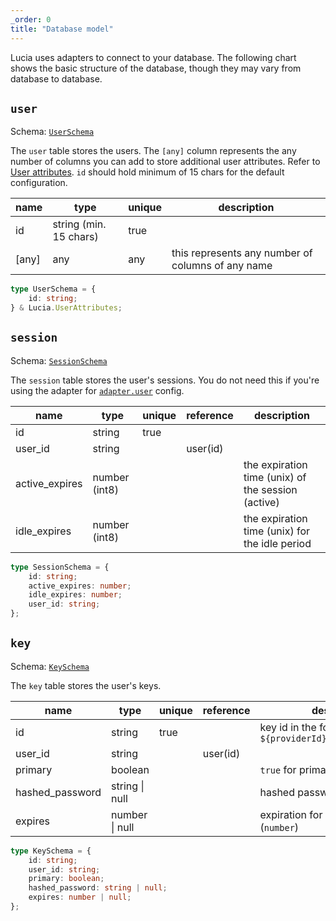 ```yaml
---
_order: 0
title: "Database model"
---
```


Lucia uses adapters to connect to your database. The following chart shows the basic structure of the database, though they may vary from database to database.

## `user`

Schema: [`UserSchema`](/reference/lucia-auth/types#userschema)

The `user` table stores the users. The `[any]` column represents the any number of columns you can add to store additional user attributes. Refer to [User attributes](/basics/user-attributes). `id` should hold minimum of 15 chars for the default configuration.

| name  | type                   | unique | description                                       |
| ----- | ---------------------- | ------ | ------------------------------------------------- |
| id    | string (min. 15 chars) | true   |                                                   |
| [any] | any                    | any    | this represents any number of columns of any name |

```ts
type UserSchema = {
	id: string;
} & Lucia.UserAttributes;
```

## `session`

Schema: [`SessionSchema`](/reference/lucia-auth/types#sessionschema)

The `session` table stores the user's sessions. You do not need this if you're using the adapter for [`adapter.user`](/basics/configuration#adapter) config.

| name           | type          | unique | reference | description                                        |
| -------------- | ------------- | ------ | --------- | -------------------------------------------------- |
| id             | string        | true   |           |                                                    |
| user_id        | string        |        | user(id)  |                                                    |
| active_expires | number (int8) |        |           | the expiration time (unix) of the session (active) |
| idle_expires   | number (int8) |        |           | the expiration time (unix) for the idle period     |

```ts
type SessionSchema = {
	id: string;
	active_expires: number;
	idle_expires: number;
	user_id: string;
};
```

## `key`

Schema: [`KeySchema`](/reference/lucia-auth/types#keyschema)

The `key` table stores the user's keys.

| name            | type           | unique | reference | description                                              |
| --------------- | -------------- | ------ | --------- | -------------------------------------------------------- |
| id              | string         | true   |           | key id in the form of: `${providerId}:${providerUserId}` |
| user_id         | string         |        | user(id)  |                                                          |
| primary         | boolean        |        |           | `true` for primary keys                                  |
| hashed_password | string \| null |        |           | hashed password of the key                               |
| expires         | number \| null |        |           | expiration for key if defined (`number`)                 |

```ts
type KeySchema = {
	id: string;
	user_id: string;
	primary: boolean;
	hashed_password: string | null;
	expires: number | null;
};
```
